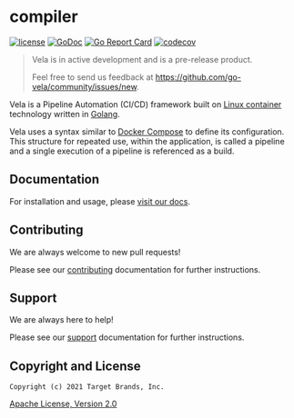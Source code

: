 # compiler

[![license](https://img.shields.io/crates/l/gl.svg)](../LICENSE)
[![GoDoc](https://godoc.org/github.com/go-vela/compiler?status.svg)](https://godoc.org/github.com/go-vela/compiler)
[![Go Report Card](https://goreportcard.com/badge/go-vela/compiler)](https://goreportcard.com/report/go-vela/compiler)
[![codecov](https://codecov.io/gh/go-vela/compiler/branch/master/graph/badge.svg)](https://codecov.io/gh/go-vela/compiler)

> Vela is in active development and is a pre-release product.
>
> Feel free to send us feedback at https://github.com/go-vela/community/issues/new.

Vela is a Pipeline Automation (CI/CD) framework built on [Linux container](https://linuxcontainers.org/) technology written in [Golang](https://golang.org/).

Vela uses a syntax similar to [Docker Compose](https://docs.docker.com/compose/) to define its configuration. This structure for repeated use, within the application, is called a pipeline and a single execution of a pipeline is referenced as a build.

## Documentation

For installation and usage, please [visit our docs](https://go-vela.github.io/docs).

## Contributing

We are always welcome to new pull requests!

Please see our [contributing](CONTRIBUTING.md) documentation for further instructions.

## Support

We are always here to help!

Please see our [support](SUPPORT.md) documentation for further instructions.

## Copyright and License

```
Copyright (c) 2021 Target Brands, Inc.
```

[Apache License, Version 2.0](http://www.apache.org/licenses/LICENSE-2.0)
